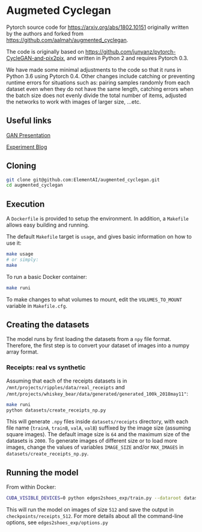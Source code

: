 # Augmeted Cyclegan

Pytorch source code for https://arxiv.org/abs/1802.10151 originally written by the authors and forked from https://github.com/aalmah/augmented_cyclegan. 

The code is originally based on https://github.com/junyanz/pytorch-CycleGAN-and-pix2pix, and written in Python 2 and requires Pytorch 0.3.

We have made some minimal adjustments to the code so that it runs in Python 3.6 using Pytorch 0.4. 
Other changes include catching or preventing runtime errors for situations such as: pairing samples randomly from each dataset even when they do not have the same length, catching errors when the batch size does not evenly divide the total number of items, adjusted the networks to work with images of larger size, ...etc.

## Useful links

[GAN Presentation](https://docs.google.com/presentation/d/1hYFCrmelyfuUnlwXw1JfPCOzx-2gb1-4EBuOSfWkCsE/edit?usp=sharing)

[Experiment Blog](https://elementai.atlassian.net/wiki/x/toB2Hg)


## Cloning

```sh
git clone git@github.com:ElementAI/augmented_cyclegan.git
cd augmented_cyclegan
```

## Execution

A `Dockerfile` is provided to setup the environment. In addition, a `Makefile`
allows easy building and running.

The default `Makefile` target is `usage`, and gives basic information on how to
use it:

```sh
make usage
# or simply:
make
```

To run a basic Docker container:
```sh
make runi
```

To make changes to what volumes to mount, edit the `VOLUMES_TO_MOUNT` variable in `Makefile.cfg`.


## Creating the datasets

The model runs by first loading the datasets from a `npy` file format. 
Therefore, the first step is to convert your dataset of images into a numpy array format.

### Receipts: real vs synthetic

Assuming that each of the receipts datasets is in `/mnt/projects/ripples/data/real_receipts` and `/mnt/projects/whiskey_bear/data/generated/generated_100k_2018may11"`:

```sh
make runi
python datasets/create_receipts_np.py
```

This will generate `.npy` files inside `datasets/receipts` directory, with each file name (`trainA`, `trainB`, `valA`, `valB`) suffixed by the image size (assuming square images). The default image size is `64` and the maximum size of the datasets is `2000`. 
To generate images of different size or to load more images, 
change the values of variables `IMAGE_SIZE` and/or `MAX_IMAGES` in `datasets/create_receipts_np.py`.


## Running the model

From within Docker:

```sh
CUDA_VISIBLE_DEVICES=0 python edges2shoes_exp/train.py --dataroot datasets/receipts/ --name augcgan_model --niter 2000 --checkpoints_dir './checkpoints/receipts_512' --imgSize 512 --batchSize 2 --display_freq 500 --save_epoch_freq 1 --continue_train 

```

This will run the model on images of size `512` and save the output in `checkpoints/receipts_512`. 
For more details about all the command-line options, see `edges2shoes_exp/options.py`
